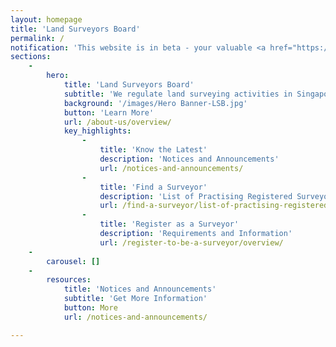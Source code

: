 ```yaml
---
layout: homepage
title: 'Land Surveyors Board'
permalink: /
notification: 'This website is in beta - your valuable <a href="https://www.google.com">feedback</a> will help us in improving it.'
sections:
    -
        hero:
            title: 'Land Surveyors Board'
            subtitle: 'We regulate land surveying activities in Singapore to meet the nation’s needs'
            background: '/images/Hero Banner-LSB.jpg'
            button: 'Learn More'
            url: /about-us/overview/
            key_highlights:
                -
                    title: 'Know the Latest'
                    description: 'Notices and Announcements'
                    url: /notices-and-announcements/
                -
                    title: 'Find a Surveyor'
                    description: 'List of Practising Registered Surveyors & their Companies'
                    url: /find-a-surveyor/list-of-practising-registered-surveyors/
                -
                    title: 'Register as a Surveyor'
                    description: 'Requirements and Information'
                    url: /register-to-be-a-surveyor/overview/
    -
        carousel: []
    -
        resources:
            title: 'Notices and Announcements'
            subtitle: 'Get More Information'
            button: More
            url: /notices-and-announcements/

---
```


<!-- Type your notification here - the notification bar will not appear if this is empty. For other changes, refer to _data/homepage.yml to edit the homepage -->
